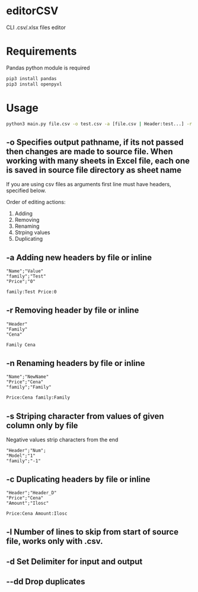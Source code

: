 # editorCSV
CLI .csv/.xlsx files editor

# Requirements
Pandas python module is required
```bash
pip3 install pandas 
pip3 install openpyxl
```

# Usage

```bash
python3 main.py file.csv -o test.csv -a [file.csv | Header:test...] -r [header1 header2...] -n [file.csv | Name:NewName...] -l [int]
```
 
## -o Specifies output pathname, if its not passed then changes are made to source file. When working with many sheets in Excel file, each one is saved in source file directory as sheet name

If you are using csv files as arguments first line must have headers, specified below.

Order of editing actions:
1. Adding
2. Removing
3. Renaming
4. Strping values 
5. Duplicating

## -a Adding new headers by file or inline

```csv
"Name";"Value"
"family";"Test"
"Price";"0"
```

```bash
family:Test Price:0
```

## -r Removing header by file or inline

```csv
"Header"
"Family"
"Cena"
```

```bash
Family Cena
```
## -n Renaming headers by file or inline

```csv
"Name";"NewName"
"Price";"Cena"
"family";"Family"
```

```bash
Price:Cena family:Family
```

## -s Striping character from values of given column only by file
Negative values strip characters from the end 

```csv
"Header";"Num";
"Model";"1"
"family";"-1"
```

## -c Duplicating headers by file or inline

```csv
"Header";"Header_D"
"Price";"Cena"
"Amount";"Ilosc"
```

```bash
Price:Cena Amount:Ilosc
```

## -l Number of lines to skip from start of source file, works only with .csv.

## -d Set Delimiter for input and output

## --dd Drop duplicates
